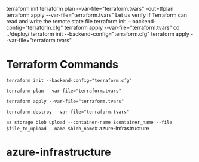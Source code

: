 terraform init
terraform plan --var-file="terraform.tvars"  -out=tfplan
terraform apply --var-file="terraform.tvars"
 Let us verify if Terraform can read and write the remote state file
terraform init --backend-config="terraform.cfg"
terraform apply --var-file="terraform.tvars"
cd ../deploy/
terraform init --backend-config="terraform.cfg"
terraform apply --var-file="terraform.tvars"


# Terraform Commands


`terraform init --backend-config="terraform.cfg"`

`terraform plan --var-file="terraform.tvars"`

`terraform apply --var-file="terraform.tvars"`


`terraform destroy --var-file="terraform.tvars"`

`az storage blob upload --container-name $container_name --file $file_to_upload --name $blob_name`# azure-infrastructure
# azure-infrastructure
